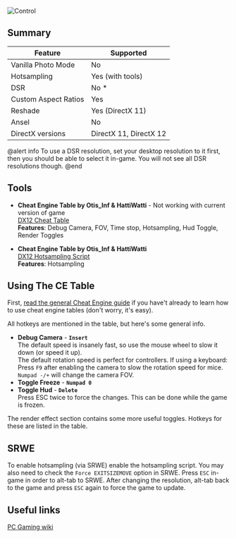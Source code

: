 ![Control](Images\control_header.png "Shot by Jim2point0")

## Summary

Feature | Supported
--|--
Vanilla Photo Mode | No
Hotsampling | Yes (with tools)
DSR | No *
Custom Aspect Ratios | Yes
Reshade | Yes (DirectX 11)
Ansel | No
DirectX versions | DirectX 11, DirectX 12

@alert info
To use a DSR resolution, set your desktop resolution to it first, then you should be able to select it in-game. You will not see all DSR resolutions though.
@end

## Tools

* **Cheat Engine Table by Otis_Inf & HattiWatti**  - Not working with current version of game  
[DX12 Cheat Table](..\CheatTables\Control_DX12_Otis.CT)  
**Features**: Debug Camera, FOV, Time stop, Hotsampling, Hud Toggle, Render Toggles

* **Cheat Engine Table by Otis_Inf & HattiWatti**  
[DX12 Hotsampling Script](..\CheatTables\Control_DX12_Hotsampling.CT)  
**Features**: Hotsampling

## Using The CE Table 

First, [read the general Cheat Engine guide](..\GeneralGuides\cheat_engine_tables.htm) if you have't already to learn how to use cheat engine tables (don't worry, it's easy).

All hotkeys are mentioned in the table, but here's some general info.

* **Debug Camera** - **`Insert`**  
The default speed is insanely fast, so use the mouse wheel to slow it down (or speed it up).  
The default rotation speed is perfect for controllers. If using a keyboard: Press `F9` after enabling the camera to slow the rotation speed for mice. `Numpad -/+` will change the camera FOV. 
* **Toggle Freeze** - **`Numpad 0`**
* **Toggle Hud** - **`Delete`**  
Press ESC twice to force the changes. This can be done while the game is frozen.

The render effect section contains some more useful toggles. Hotkeys for these are listed in the table.

## SRWE

To enable hotsampling (via SRWE) enable the hotsampling script. You may also need to check the `Force EXITSIZEMOVE` option in SRWE. 
Press `ESC` in-game in order to alt-tab to SRWE. After changing the resolution, alt-tab back to the game and press `ESC` again to force the game to update.

## Useful links
[PC Gaming wiki](https://pcgamingwiki.com/wiki/Control)